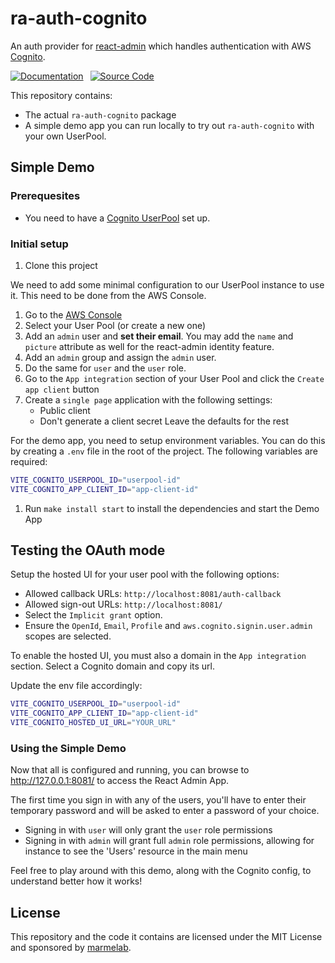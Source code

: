 # ra-auth-cognito

An auth provider for [react-admin](https://github.com/marmelab/react-admin) which handles authentication with AWS [Cognito](https://docs.aws.amazon.com/cognito/latest/developerguide/what-is-amazon-cognito.html).

[![Documentation]][DocumentationLink] 
[![Source Code]][SourceCodeLink] 

[Documentation]: https://img.shields.io/badge/Documentation-darkgreen?style=for-the-badge
[Source Code]: https://img.shields.io/badge/Source_Code-blue?style=for-the-badge

[DocumentationLink]: ./packages/ra-auth-cognito/Readme.md 'Documentation'
[SourceCodeLink]: https://github.com/marmelab/ra-auth-cognito/tree/main/packages/ra-auth-cognito 'Source Code'

This repository contains:

-   The actual `ra-auth-cognito` package
-   A simple demo app you can run locally to try out `ra-auth-cognito` with your own UserPool.

## Simple Demo

### Prerequesites

-   You need to have a [Cognito UserPool](https://docs.aws.amazon.com/cognito/latest/developerguide/what-is-amazon-cognito.html) set up.

### Initial setup

1. Clone this project

We need to add some minimal configuration to our UserPool instance to use it. This need to be done from the AWS Console.

1. Go to the [AWS Console](https://eu-west-3.console.aws.amazon.com/cognito/v2/idp/user-pools/)
1. Select your User Pool (or create a new one)
1. Add an `admin` user and **set their email**. You may add the `name` and `picture` attribute as well for the react-admin identity feature.
1. Add an `admin` group and assign the `admin` user.
1. Do the same for `user` and the `user` role.
1. Go to the `App integration` section of your User Pool and click the `Create app client` button
1. Create a `single page` application with the following settings:
    - Public client
    - Don't generate a client secret
    Leave the defaults for the rest

For the demo app, you need to setup environment variables. You can do this by creating a `.env` file in the root of the project. The following variables are required:

```sh
VITE_COGNITO_USERPOOL_ID="userpool-id"
VITE_COGNITO_APP_CLIENT_ID="app-client-id"
```

1. Run `make install start` to install the dependencies and start the Demo App

## Testing the OAuth mode

Setup the hosted UI for your user pool with the following options:
- Allowed callback URLs: `http://localhost:8081/auth-callback`
- Allowed sign-out URLs: `http://localhost:8081/`
- Select the `Implicit grant` option.
- Ensure the `OpenId`, `Email`, `Profile` and `aws.cognito.signin.user.admin` scopes are selected.

To enable the hosted UI, you must also a domain in the `App integration` section. Select a Cognito domain and copy its url.

Update the env file accordingly:

```sh
VITE_COGNITO_USERPOOL_ID="userpool-id"
VITE_COGNITO_APP_CLIENT_ID="app-client-id"
VITE_COGNITO_HOSTED_UI_URL="YOUR_URL"
```

### Using the Simple Demo

Now that all is configured and running, you can browse to http://127.0.0.1:8081/ to access the React Admin App.

The first time you sign in with any of the users, you'll have to enter their temporary password and will be asked to enter a password of your choice.

-   Signing in with `user` will only grant the `user` role permissions
-   Signing in with `admin` will grant full `admin` role permissions, allowing for instance to see the 'Users' resource in the main menu

Feel free to play around with this demo, along with the Cognito config, to understand better how it works!

## License

This repository and the code it contains are licensed under the MIT License and sponsored by [marmelab](https://marmelab.com).



